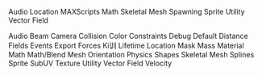 Audio
Location
MAXScripts
Math
Skeletal Mesh
Spawning
Sprite
Utility
Vector Field



Audio
Beam
Camera
Collision
Color
Constraints
Debug
Default
Distance Fields
Events
Export
Forces
Ki训
Lifetime
Location
Mask
Mass
Material
Math
Math/Blend
Mesh
Orientation
Physics
Shapes
Skeletal Mesh
Splines
Sprite
SubUV
Texture
Utility
Vector Field
Velocity